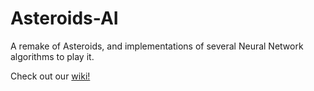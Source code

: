 # Asteroids-AI

A remake of Asteroids, and implementations of several Neural Network algorithms to play it.

Check out our [wiki!](https://github.com/lgoodridge/Asteroids-AI/wiki)
